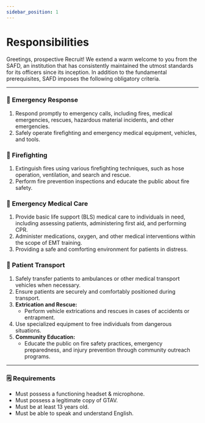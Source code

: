 ```yaml
---
sidebar_position: 1
---
```


# Responsibilities
Greetings, prospective Recruit! We extend a warm welcome to you from the SAFD, an institution that has consistently maintained the utmost standards for its officers since its inception. In addition to the fundamental prerequisites, SAFD imposes the following obligatory criteria.

---

### 🚨 Emergency Response
1. Respond promptly to emergency calls, including fires, medical emergencies, rescues, hazardous material incidents, and other emergencies.
2. Safely operate firefighting and emergency medical equipment, vehicles, and tools.

### 🧯 Firefighting
1. Extinguish fires using various firefighting techniques, such as hose operation, ventilation, and search and rescue.
2. Perform fire prevention inspections and educate the public about fire safety.

### 🏥 Emergency Medical Care
1. Provide basic life support (BLS) medical care to individuals in need, including assessing patients, administering first aid, and performing CPR.
2. Administer medications, oxygen, and other medical interventions within the scope of EMT training.
3. Providing a safe and comforting environment for patients in distress.

### 🚒 Patient Transport
1. Safely transfer patients to ambulances or other medical transport vehicles when necessary.
2. Ensure patients are securely and comfortably positioned during transport.
3. **Extrication and Rescue:**
    - Perform vehicle extrications and rescues in cases of accidents or entrapment.
4. Use specialized equipment to free individuals from dangerous situations.
5. **Community Education:**
    - Educate the public on fire safety practices, emergency preparedness, and injury prevention through community outreach programs.

---

### 🗒️ Requirements
- Must possess a functioning headset & microphone.
- Must possess a legitimate copy of GTAV.
- Must be at least 13 years old.
- Must be able to speak and understand English.
